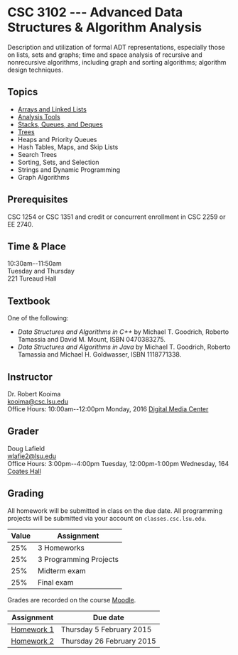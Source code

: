 # CSC 3102 --- Advanced Data Structures & Algorithm Analysis

Description and utilization of formal ADT representations, especially those on lists, sets and graphs; time and space analysis of recursive and nonrecursive algorithms, including graph and sorting algorithms; algorithm design techniques.

## Topics

- [Arrays and Linked Lists](topic1.html)
- [Analysis Tools](topic2.html)
- [Stacks, Queues, and Deques](topic3.html)
- [Trees](topic4.html)
- Heaps and Priority Queues
- Hash Tables, Maps, and Skip Lists
- Search Trees
- Sorting, Sets, and Selection
- Strings and Dynamic Programming
- Graph Algorithms

## Prerequisites

CSC 1254 or CSC 1351 and credit or concurrent enrollment in CSC 2259 or EE 2740.

## Time & Place

10:30am--11:50am  
Tuesday and Thursday  
221 Tureaud Hall

## Textbook

One of the following:

- *Data Structures and Algorithms in C++* by Michael T. Goodrich, Roberto Tamassia and David M. Mount, ISBN 0470383275.
- *Data Structures and Algorithms in Java* by Michael T. Goodrich, Roberto Tamassia and Michael H. Goldwasser, ISBN 1118771338.

## Instructor

Dr. Robert Kooima  
<kooima@csc.lsu.edu>  
Office Hours: 10:00am--12:00pm Monday, 2016 [Digital Media Center](https://maps.google.com/?ll=30.407446,-91.172608)

## Grader

Doug Lafield  
<wlafie2@lsu.edu>  
Office Hours: 3:00pm--4:00pm Tuesday, 12:00pm-1:00pm Wednesday, 164 [Coates Hall](https://maps.google.com/?ll=30.4131945,-91.1792523)

## Grading

All homework will be submitted in class on the due date. All programming projects will be submitted via your account on `classes.csc.lsu.edu`.

| Value  | Assignment             |
| ------ | ---------------------- |
| 25%    | 3 Homeworks            |
| 25%    | 3 Programming Projects |
| 25%    | Midterm exam           |
| 25%    | Final exam             |

Grades are recorded on the course [Moodle](http://moodle2.lsu.edu/course/view.php?id=27660).

| Assignment                   | Due date                  |
| ---------------------------- | ------------------------- |
| [Homework 1](homework1.html) | Thursday  5 February 2015 |
| [Homework 2](homework2.html) | Thursday 26 February 2015 |

